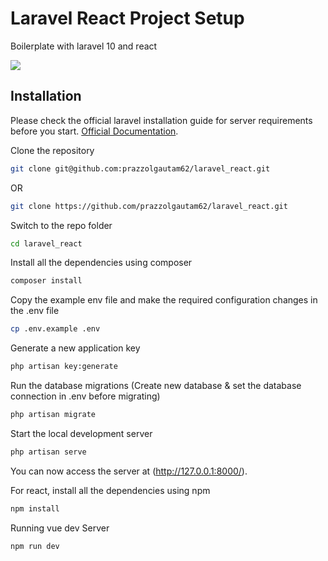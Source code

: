 
# Laravel React Project Setup 
Boilerplate with laravel 10 and react

<img src="https://joeczubiak.com/static/06f8ecdbcb6fb858fb6a85f187c0c5bb/laravel-plus-react.png">

## Installation
Please check the official laravel installation guide for server requirements before you start. [Official Documentation](https://laravel.com/docs/10.x).

Clone the repository
```bash
git clone git@github.com:prazzolgautam62/laravel_react.git
```
OR
```bash
git clone https://github.com/prazzolgautam62/laravel_react.git
```
Switch to the repo folder
```bash
cd laravel_react
```
Install all the dependencies using composer
```bash
composer install
```
Copy the example env file and make the required configuration changes in the .env file
```bash
cp .env.example .env
```
Generate a new application key
```bash
php artisan key:generate
```
Run the database migrations (Create new database & set the database connection in .env before migrating)
```bash
php artisan migrate
```
Start the local development server
```bash
php artisan serve
```
You can now access the server at (http://127.0.0.1:8000/).

For react, install all the dependencies using npm
```bash
npm install
```
Running vue dev Server
```bash
npm run dev
```
